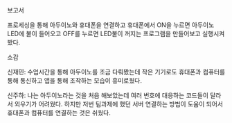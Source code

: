 보고서

프로세싱을 통해 아두이노와 휴대폰을 연결하고 휴대폰에서 ON을 누르면 아두이노 LED에 불이 들어오고 OFF를 누르면 LED불이 꺼지는 프로그램을 만들어보고 실행시켜봤다.

소감

신재민: 수업시간을 통해 아두이노를 조금 다뤄봤는데 작은 기기로도 휴대폰과 컴퓨터를 통해 통신하고 앱을 통해 조작하는 모습이 흥미로웠다.

신주하: 나는 아두이노라는 것을 처음 해보았는데 여러 번호에 대응하는 코드들이 달라서 외우기가 어려웠다. 하지만 저번 팀과제에 했던 서버 연결하는 방법이 도움이 되어서 휴대폰과 컴퓨터를 연결하는 것은 쉬웠다.
